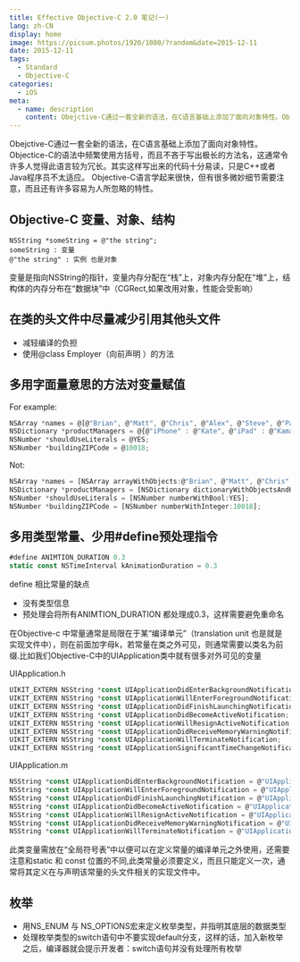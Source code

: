 ```yaml
---
title: Effective Objective-C 2.0 笔记(一)
lang: zh-CN
display: home
image: https://picsum.photos/1920/1080/?random&date=2015-12-11
date: 2015-12-11
tags:
  - Standard
  - Objective-C
categories:
  - iOS
meta:
  - name: description
    content: Obejctive-C通过一套全新的语法，在C语言基础上添加了面向对象特性。Objectice-C的语法中频繁使用方括号，而且不吝于写出极长的方法名，这通常令许多人觉得此语言较为冗长。其实这样写出来的代码十分易读，只是C++或者Java程序员不太适应。
---
```


Obejctive-C通过一套全新的语法，在C语言基础上添加了面向对象特性。Objectice-C的语法中频繁使用方括号，而且不吝于写出极长的方法名，这通常令许多人觉得此语言较为冗长。其实这样写出来的代码十分易读，只是C++或者Java程序员不太适应。
Objective-C语言学起来很快，但有很多微妙细节需要注意，而且还有许多容易为人所忽略的特性。

<!-- more -->

## Objective-C 变量、对象、结构
```
NSString *someString = @"the string";
someString : 变量
@"the string" : 实例 也是对象
```

变量是指向NSString的指针，变量内存分配在“栈”上，对象内存分配在“堆”上，结构体的内存分布在“数据块”中（CGRect,如果改用对象，性能会受影响）

## 在类的头文件中尽量减少引用其他头文件

- 减轻编译的负担
- 使用@class Employer（向前声明 ）的方法

## 多用字面量意思的方法对变量赋值

For example:

```js
NSArray *names = @[@"Brian", @"Matt", @"Chris", @"Alex", @"Steve", @"Paul"];
NSDictionary *productManagers = @{@"iPhone" : @"Kate", @"iPad" : @"Kamal", @"Mobile Web" : @"Bill"};
NSNumber *shouldUseLiterals = @YES;
NSNumber *buildingZIPCode = @10018;
```
Not:
```js
NSArray *names = [NSArray arrayWithObjects:@"Brian", @"Matt", @"Chris", @"Alex", @"Steve", @"Paul", nil];
NSDictionary *productManagers = [NSDictionary dictionaryWithObjectsAndKeys: @"Kate", @"iPhone", @"Kamal", @"iPad", @"Bill", @"Mobile Web", nil];
NSNumber *shouldUseLiterals = [NSNumber numberWithBool:YES];
NSNumber *buildingZIPCode = [NSNumber numberWithInteger:10018];
```

## 多用类型常量、少用#define预处理指令

```js
#define ANIMTION_DURATION 0.3
static const NSTimeInterval kAnimationDuration = 0.3
```

define 相比常量的缺点

- 没有类型信息
- 预处理会将所有ANIMTION_DURATION 都处理成0.3，这样需要避免重命名

在Objective-c 中常量通常是局限在于某“编译单元”（translation unit 也是就是 实现文件中），则在前面加字母k，若常量在类之外可见，则通常需要以类名为前缀.比如我们Objective-C中的UIApplication类中就有很多对外可见的变量

UIApplication.h

```js
UIKIT_EXTERN NSString *const UIApplicationDidEnterBackgroundNotification       NS_AVAILABLE_IOS(4_0);
UIKIT_EXTERN NSString *const UIApplicationWillEnterForegroundNotification      NS_AVAILABLE_IOS(4_0);
UIKIT_EXTERN NSString *const UIApplicationDidFinishLaunchingNotification;
UIKIT_EXTERN NSString *const UIApplicationDidBecomeActiveNotification;
UIKIT_EXTERN NSString *const UIApplicationWillResignActiveNotification;
UIKIT_EXTERN NSString *const UIApplicationDidReceiveMemoryWarningNotification;
UIKIT_EXTERN NSString *const UIApplicationWillTerminateNotification;
UIKIT_EXTERN NSString *const UIApplicationSignificantTimeChangeNotification;
```

UIApplication.m

```js
NSString *const UIApplicationDidEnterBackgroundNotification = @"UIApplicationDidEnterBackgroundNotification";
NSString *const UIApplicationWillEnterForegroundNotification = @"UIApplicationWillEnterForegroundNotification";
NSString *const UIApplicationDidFinishLaunchingNotification = @"UIApplicationDidFinishLaunchingNotification";
NSString *const UIApplicationDidBecomeActiveNotification = @"UIApplicationDidBecomeActiveNotification";
NSString *const UIApplicationWillResignActiveNotification = @"UIApplicationWillResignActiveNotification";
NSString *const UIApplicationDidReceiveMemoryWarningNotification = @"UIApplicationDidReceiveMemoryWarningNotification";
NSString *const UIApplicationWillTerminateNotification = @"UIApplicationWillTerminateNotification";
```

此类变量需放在“全局符号表”中以便可以在定义常量的编译单元之外使用，还需要注意和static 和 const 位置的不同,此类常量必须要定义，而且只能定义一次，通常将其定义在与声明该常量的头文件相关的实现文件中。

## 枚举
- 用NS_ENUM 与 NS_OPTIONS宏来定义枚举类型，并指明其底层的数据类型
- 处理枚举类型的switch语句中不要实现default分支，这样的话，加入新枚举之后，编译器就会提示开发者：switch语句并没有处理所有枚举
